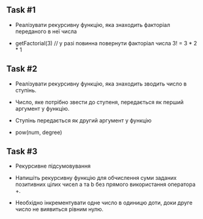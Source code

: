 ## Task #1

* Реалізувати рекурсивну функцію, яка знаходить факторіал переданого в неї числа

* getFactorial(3) // у разі повинна повернути факторіал числа 3! = 3 * 2 * 1

## Task #2

* Реалізувати рекурсивну функцію, яка знаходить зводить число в ступінь.

* Число, яке потрібно звести до ступеня, передається як перший аргумент у функцію.

* Ступінь передається як другий аргумент у функцію

* pow(num, degree)

## Task #3

* Рекурсивне підсумовування

* Напишіть рекурсивну функцію для обчислення суми заданих позитивних цілих чисел a та b без прямого використання оператора +.

* Необхідно інкрементувати одне число в одиницю доти, доки друге число не виявиться рівним нулю.
